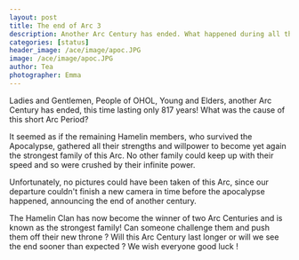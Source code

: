 ```yaml
---
layout: post
title: The end of Arc 3
description: Another Arc Century has ended. What happened during all those years ?
categories: [status]
header_image: /ace/image/apoc.JPG
image: /ace/image/apoc.JPG
author: Tea
photographer: Emma
---
```


Ladies and Gentlemen, People of OHOL, Young and Elders, another Arc Century has ended, this time lasting only 817 years! What was the cause of this short Arc Period?

It seemed as if the remaining Hamelin members, who survived the Apocalypse, gathered all their strengths and willpower to become yet again the strongest family of this Arc. No other family could keep up with their speed and so were crushed by their infinite power.

Unfortunately, no pictures could have been taken of this Arc, since our departure couldn't finish a new camera in time before the apocalypse happened, announcing the end of another century.

The Hamelin Clan has now become the winner of two Arc Centuries and is known as the strongest family! Can someone challenge them and push them off their new throne ? Will this Arc Century last longer or will we see the end sooner than expected ? We wish everyone good luck !